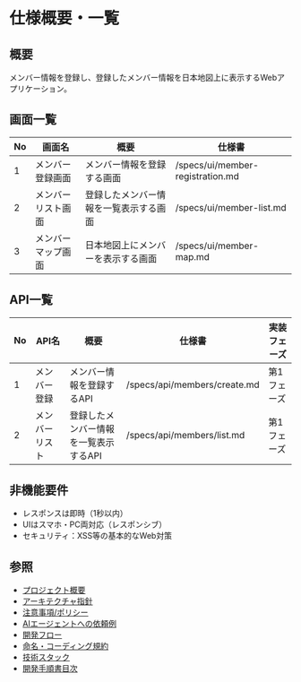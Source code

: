 # 仕様概要・一覧

## 概要

メンバー情報を登録し、登録したメンバー情報を日本地図上に表示するWebアプリケーション。

## 画面一覧

| No  | 画面名             | 概要                                   | 仕様書                           |
| --- | ------------------ | -------------------------------------- | -------------------------------- |
| 1   | メンバー登録画面   | メンバー情報を登録する画面             | /specs/ui/member-registration.md |
| 2   | メンバーリスト画面 | 登録したメンバー情報を一覧表示する画面 | /specs/ui/member-list.md         |
| 3   | メンバーマップ画面 | 日本地図上にメンバーを表示する画面     | /specs/ui/member-map.md          |

## API一覧

| No  | API名          | 概要                                  | 仕様書                       | 実装フェーズ |
| --- | -------------- | ------------------------------------- | ---------------------------- | ------------ |
| 1   | メンバー登録   | メンバー情報を登録するAPI             | /specs/api/members/create.md | 第1フェーズ  |
| 2   | メンバーリスト | 登録したメンバー情報を一覧表示するAPI | /specs/api/members/list.md   | 第1フェーズ  |

## 非機能要件

- レスポンスは即時（1秒以内）
- UIはスマホ・PC両対応（レスポンシブ）
- セキュリティ：XSS等の基本的なWeb対策

## 参照

- [プロジェクト概要](./README.md)
- [アーキテクチャ指針](./docs/architecture.md)
- [注意事項/ポリシー](./docs/policies.md)
- [AIエージェントへの依頼例](./docs/prompts-examples.md)
- [開発フロー](./docs/development-flow.md)
- [命名・コーディング規約](./docs/conventions.md)
- [技術スタック](./docs/stack.md)
- [開発手順書目次](./INSTRUCTIONS.md)
